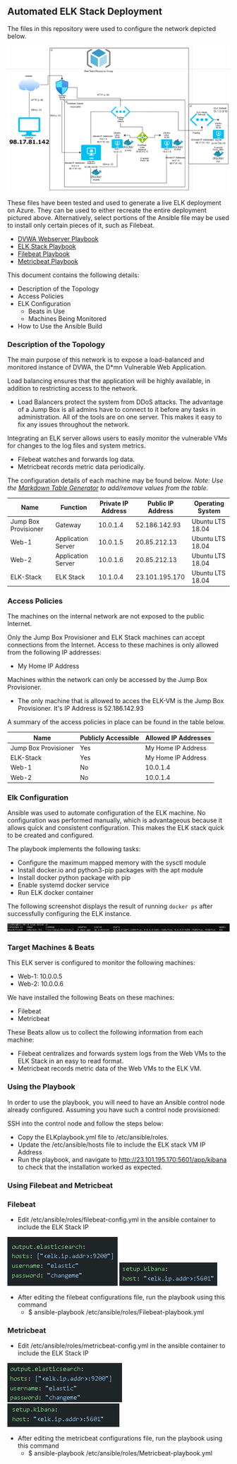## Automated ELK Stack Deployment

The files in this repository were used to configure the network depicted below.

![](https://github.com/Jacob4681/Project-1-ELK-Stack/blob/main/Diagrams/Network-Diagram.draw.io.png)

These files have been tested and used to generate a live ELK deployment on Azure. They can be used to either recreate the entire deployment pictured above. Alternatively, select portions of the Ansible file may be used to install only certain pieces of it, such as Filebeat.

  - [DVWA Webserver Playbook](https://github.com/Jacob4681/Project-1-ELK-Stack/blob/main/Ansible/Roles/DVWAwebserverplaybook.yml.txt)
  - [ELK Stack Playbook](https://github.com/Jacob4681/Project-1-ELK-Stack/blob/main/Ansible/Roles/ELKplaybook.yml.txt)
  - [Filebeat Playbook](https://github.com/Jacob4681/Project-1-ELK-Stack/blob/main/Ansible/Roles/Filebeat-playbook.yml.txt)
  - [Metricbeat Playbook](https://github.com/Jacob4681/Project-1-ELK-Stack/blob/main/Ansible/Roles/Metricbeat-playbook.yml.txt)

This document contains the following details:
- Description of the Topology
- Access Policies
- ELK Configuration
  - Beats in Use
  - Machines Being Monitored
- How to Use the Ansible Build


### Description of the Topology

The main purpose of this network is to expose a load-balanced and monitored instance of DVWA, the D*mn Vulnerable Web Application.

Load balancing ensures that the application will be highly available, in addition to restricting access to the network.
- Load Balancers protect the system from DDoS attacks. The advantage of a Jump Box is all admins have to connect to it before any tasks in administration. All of the tools are on one server. This makes it easy to fix any issues throughout the network.

Integrating an ELK server allows users to easily monitor the vulnerable VMs for changes to the log files and system metrics.
- Filebeat watches and forwards log data.
- Metricbeat records metric data periodically.

The configuration details of each machine may be found below.
_Note: Use the [Markdown Table Generator](http://www.tablesgenerator.com/markdown_tables) to add/remove values from the table_.

| Name     | Function |Private IP Address |Public IP Address| Operating System |
|----------|----------|------------|------------------|------------------|
|Jump Box Provisioner| Gateway  | 10.0.1.4   |    52.186.142.93      | Ubuntu LTS 18.04 |
|Web-1|Application Server|  10.0.1.5  |    20.85.212.13      |   Ubuntu LTS 18.04  |
|Web-2|Application Server|  10.0.1.6  |    20.85.212.13      |  Ubuntu LTS 18.04  |
|ELK-Stack|ELK Stack| 10.1.0.4 |   23.101.195.170     |   Ubuntu LTS 18.04   |

### Access Policies

The machines on the internal network are not exposed to the public Internet. 

Only the Jump Box Provisioner and ELK Stack machines can accept connections from the Internet. Access to these machines is only allowed from the following IP addresses:
- My Home IP Address

Machines within the network can only be accessed by the Jump Box Provisioner.
- The only machine that is allowed to acces the ELK-VM is the Jump Box Provisioner. It's IP Address is 52.186.142.93

A summary of the access policies in place can be found in the table below.

| Name     | Publicly Accessible | Allowed IP Addresses |
|----------|---------------------|----------------------|
|Jump Box Provisioner|Yes| My Home IP Address |
|ELK-Stack|Yes| My Home IP Address  |
|Web-1| No | 10.0.1.4 |
|Web-2| No | 10.0.1.4 |

### Elk Configuration

Ansible was used to automate configuration of the ELK machine. No configuration was performed manually, which is advantageous because it allows quick and consistent configuration. This makes the ELK stack quick to be created and configured.

The playbook implements the following tasks:
- Configure the maximum mapped memory with the sysctl module
- Install docker.io and python3-pip packages with the apt module
- Install docker python package with pip
- Enable systemd docker service
- Run ELK docker container

The following screenshot displays the result of running `docker ps` after successfully configuring the ELK instance.

![](https://github.com/Jacob4681/Project-1-ELK-Stack/blob/main/Dockerps.png)

### Target Machines & Beats
This ELK server is configured to monitor the following machines:
- Web-1: 10.0.0.5
- Web-2: 10.0.0.6

We have installed the following Beats on these machines:
- Filebeat
- Metricbeat

These Beats allow us to collect the following information from each machine:
- Filebeat centralizes and forwards system logs from the Web VMs to the ELK Stack in an easy to read format.
- Metricbeat records metric data of the Web VMs to the ELK VM.

### Using the Playbook
In order to use the playbook, you will need to have an Ansible control node already configured. Assuming you have such a control node provisioned: 

SSH into the control node and follow the steps below:
- Copy the ELKplaybook.yml file to /etc/ansible/roles.
- Update the /etc/ansible/hosts file to include the ELK stack VM IP Address
- Run the playbook, and navigate to http://23.101.195.170:5601/app/kibana to check that the installation worked as expected.

### Using Filebeat and Metricbeat

### Filebeat
- Edit /etc/ansible/roles/filebeat-config.yml in the ansible container to include the ELK Stack IP

![](https://github.com/Jacob4681/Project-1-ELK-Stack/blob/main/Filebeat%20ElasticSearch%20Output.png)
![](https://github.com/Jacob4681/Project-1-ELK-Stack/blob/main/Filebeat%20Setup%20Kibana.png)

- After editing the filebeat configurations file, run the playbook using this command
  - $ ansible-playbook /etc/ansible/roles/Filebeat-playbook.yml

### Metricbeat
- Edit /etc/ansible/roles/metricbeat-config.yml in the ansible container to include the ELK Stack IP

![](https://github.com/Jacob4681/Project-1-ELK-Stack/blob/main/Metricbeat%20Elasticsearch%20Output.png)
![](https://github.com/Jacob4681/Project-1-ELK-Stack/blob/main/Metricbeat%20Setup%20Kibana.png)

- After editing the metricbeat configurations file, run the playbook using this command
  - $ ansible-playbook /etc/ansible/roles/Metricbeat-playbook.yml
